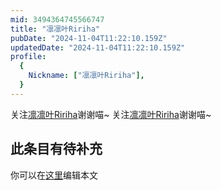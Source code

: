 ```yaml
---
mid: 3494364745566747
title: "凛凛叶Ririha"
pubDate: "2024-11-04T11:22:10.159Z"
updatedDate: "2024-11-04T11:22:10.159Z"
profile:
  {
    Nickname: ["凛凛叶Ririha"],
  }
---
```


关注[凛凛叶Ririha](https://space.bilibili.com/3494364745566747)谢谢喵~ 关注[凛凛叶Ririha](https://space.bilibili.com/3494364745566747)谢谢喵~

## 此条目有待补充
你可以在[这里](https://github.com/Yuhanawa/VTuber.ICU/edit/master/src/content/v/凛凛叶Ririha/index.md)编辑本文
